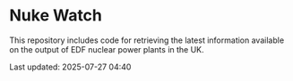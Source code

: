 # Nuke Watch

This repository includes code for retrieving the latest information available on the output of EDF nuclear power plants in the UK.

Last updated: 2025-07-27 04:40